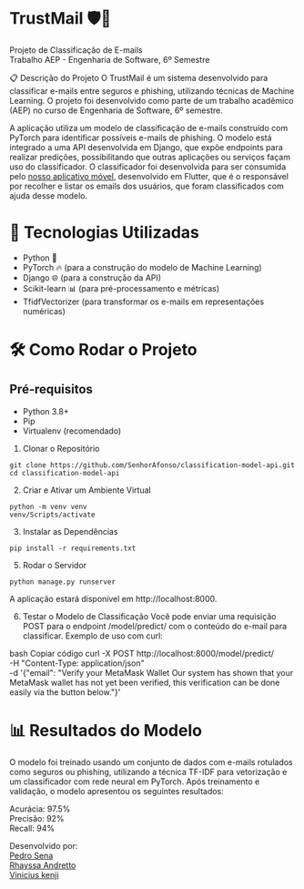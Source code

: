 # TrustMail 🛡️📧<br>
Projeto de Classificação de E-mails<br>
Trabalho AEP - Engenharia de Software, 6º Semestre<br>

📋 Descrição do Projeto
O TrustMail é um sistema desenvolvido para classificar e-mails entre seguros e phishing, utilizando técnicas de Machine Learning. O projeto foi desenvolvido como parte de um trabalho acadêmico (AEP) no curso de Engenharia de Software, 6º semestre.

A aplicação utiliza um modelo de classificação de e-mails construído com PyTorch para identificar possíveis e-mails de phishing. O modelo está integrado a uma API desenvolvida em Django, que expõe endpoints para realizar predições, possibilitando que outras aplicações ou serviços façam uso do classificador.
O classificador foi desenvolvida para ser consumida pelo [nosso aplicativo móvel](https://github.com/rhayssaandretto/gmail-doppelganger), desenvolvido em Flutter, que é o responsável por recolher e listar os emails dos usuários, que foram classificados com ajuda desse modelo.

# 🚀 Tecnologias Utilizadas
- Python 🐍
- PyTorch 🔥 (para a construção do modelo de Machine Learning)
- Django 🌐 (para a construção da API)
- Scikit-learn 📊 (para pré-processamento e métricas)
- TfidfVectorizer (para transformar os e-mails em representações numéricas)

# 🛠️ Como Rodar o Projeto
## Pré-requisitos
- Python 3.8+
- Pip
- Virtualenv (recomendado)
  
1. Clonar o Repositório

```
git clone https://github.com/SenhorAfonso/classification-model-api.git
cd classification-model-api
```

2. Criar e Ativar um Ambiente Virtual

```
python -m venv venv
venv/Scripts/activate
```

3. Instalar as Dependências

```
pip install -r requirements.txt
```

5. Rodar o Servidor

```
python manage.py runserver
```

A aplicação estará disponível em http://localhost:8000.

6. Testar o Modelo de Classificação
Você pode enviar uma requisição POST para o endpoint /model/predict/ com o conteúdo do e-mail para classificar. Exemplo de uso com curl:

bash
Copiar código
curl -X POST http://localhost:8000/model/predict/ \
-H "Content-Type: application/json" \
-d '{"email": "Verify your MetaMask Wallet Our system has shown that your MetaMask wallet has not yet been verified, this verification can be done easily via the button below."}'

# 📊 Resultados do Modelo
O modelo foi treinado usando um conjunto de dados com e-mails rotulados como seguros ou phishing, utilizando a técnica TF-IDF para vetorização e um classificador com rede neural em PyTorch. Após treinamento e validação, o modelo apresentou os seguintes resultados:

Acurácia: 97.5% <br>
Precisão: 92% <br>
Recall: 94% <br>


Desenvolvido por: <br>
[Pedro Sena](https://www.linkedin.com/in/senhorafonso/) <br>
[Rhayssa Andretto](https://www.linkedin.com/in/rhayssa-andretto/) <br>
[Vinicius kenji ](https://www.linkedin.com/in/vin%C3%ADcius-kenji-439b38246/) <br>
